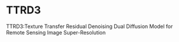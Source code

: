 # TTRD3
TTRD3:Texture Transfer Residual Denoising Dual Diffusion Model for Remote Sensing Image Super-Resolution
